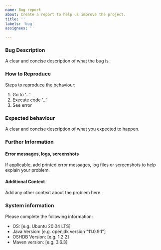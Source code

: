 ```yaml
---
name: Bug report
about: Create a report to help us improve the project.
title: ''
labels: 'bug'
assignees: ''

---
```


### Bug Description
A clear and concise description of what the bug is.

### How to Reproduce
Steps to reproduce the behaviour:
1. Go to '...'
2. Execute code '...'
3. See error

### Expected behaviour
A clear and concise description of what you expected to happen.

### Further Information
#### Error messages, logs, screenshots
If applicable, add printed error messages, log files or screenshots to help explain your problem.

#### Additional Context
Add any other context about the problem here.

### System information
Please complete the following information:
 - OS: [e.g. Ubuntu 20.04 LTS]
 - Java Version: [e.g. openjdk version "11.0.9.1"]
 - OSHDB Version: [e.g. 1.2.2]
 - Maven version: [e.g. 3.6.3]
